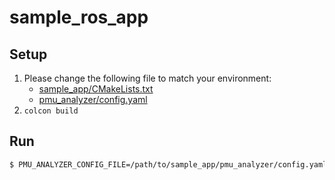 # sample_ros_app

## Setup

1. Please change the following file to match your environment:
   - [sample_app/CMakeLists.txt](./sample_app/CMakeLists.txt)
   - [pmu_analyzer/config.yaml](./pmu_analyzer/config.yaml)
2. `colcon build`

## Run

```bash
$ PMU_ANALYZER_CONFIG_FILE=/path/to/sample_app/pmu_analyzer/config.yaml ros2 run sample_app timer_node
```

